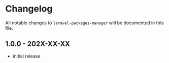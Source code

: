 # Changelog

All notable changes to `laravel-packages-manager` will be documented in this file.

## 1.0.0 - 202X-XX-XX

- initial release
